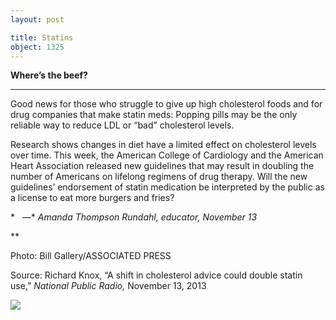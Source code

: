 ```yaml
---
layout: post

title: Statins
object: 1325
---
```

**Where’s the beef?**

****

Good news for those who struggle to give up high cholesterol foods and for drug companies that make statin meds: Popping pills may be the only reliable way to reduce LDL or “bad” cholesterol levels. 

Research shows changes in diet have a limited effect on cholesterol levels over time. This week, the American College of Cardiology and the American Heart Association released new guidelines that may result in doubling the number of Americans on lifelong regimens of drug therapy. Will the new guidelines’ endorsement of statin medication be interpreted by the public as a license to eat more burgers and fries?          

*   —* *Amanda Thompson Rundahl, educator, November 13*

**

Photo: Bill Gallery/ASSOCIATED PRESS

Source: Richard Knox, “A shift in cholesterol advice could double statin use,” *National Public Radio,* November 13, 2013 

![]({{siteurl.base}}/images/13-11-13_57.12_StatinsEDIT-1.png)
